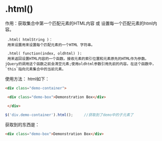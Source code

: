 # .html()
作用：获取集合中第一个匹配元素的HTML内容 或 设置每一个匹配元素的html内容。
```ad-abstract
 .html( htmlString )：
 用来设置用来设置每个匹配元素的一个HTML 字符串。
 
 .html( function(index, oldhtml) ):
 用来返回设置HTML内容的一个函数。接收元素的索引位置和元素原先的HTML作为参数。jQuery的调用这个函数之前会清空元素;使用oldhtml参数引用先前的内容。在这个函数中，`this`指向元素集合中的当前元素。
```

使用方法：
html如下：
```html
<div class="demo-container">

 <div class="demo-box">Demonstration Box</div>

 </div>
 ```
```js
$('div.demo-container').html();		//获取到了demo中的子元素了
```
获取到的东西是：
```html
<div class="demo-box">Demonstration Box</div>
```